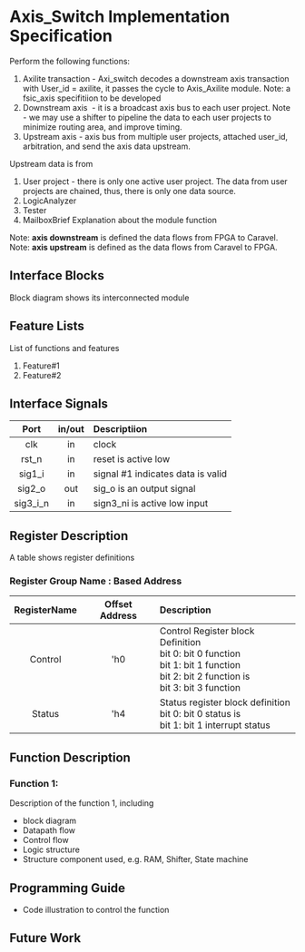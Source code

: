 # Axis_Switch Implementation Specification
Perform the following functions:
1. Axilite transaction - Axi_switch decodes a downstream axis transaction with User_id = axilite, it passes the cycle to Axis_Axilite module. Note: a fsic_axis specifitiion to be developed
2. Downstream axis  - it is a broadcast axis bus to each user project. Note - we may use a shifter to pipeline the data to each user projects to minimize routing area, and improve timing. 
3. Upstream axis - axis bus from multiple user projects, attached user_id, arbitration, and send the axis data upstream.

Upstream data is from 
1. User project - there is only one active user project. The data from user projects are chained, thus, there is only one data source. 
2. LogicAnalyzer
3. Tester
4. MailboxBrief Explanation about the module function

Note: **axis downstream** is defined the data flows from FPGA to Caravel.
Note: **axis upstream** is defined as the data flows from Caravel to FPGA.

## Interface Blocks
Block diagram shows its interconnected module

## Feature Lists
List of functions and features
1. Feature#1
2. Feature#2

## Interface Signals


| Port | in/out | Descriptiion |
|:------:|:------:|:------------ |
|  clk   |   in   | clock        |
| rst_n |   in   | reset is active low        |
|sig1_i | in | signal #1 indicates data is valid |
|sig2_o | out | sig_o is an output signal |
|sig3_i_n| in | sign3_ni is active low input |

## Register Description
A table shows register definitions
### Register Group Name : Based Address

|RegisterName|Offset Address| Description |
|:----------:|:------------:| :-----------|
|Control     |'h0             | Control Register block Definition<br>bit 0: bit 0 function<br>bit 1: bit 1 function<br>bit 2: bit 2 function is<br>bit 3: bit 3 function |
|Status      | 'h4          | Status register block definition<br>bit 0: bit 0 status is<br>bit 1: bit 1 interrupt status|

## Function Description

### Function 1:
Description of the function 1, including 
- block diagram
- Datapath flow
- Control flow
- Logic structure
- Structure component used, e.g. RAM, Shifter, State machine 

## Programming Guide
- Code illustration to control the function

## Future Work


